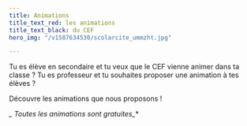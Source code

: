 ```yaml
---
title: Animations
title_text_red: les animations
title_text_black: du CEF
hero_img: "/v1587634530/scolarcite_ummzht.jpg"

---
```

Tu es élève en secondaire et tu veux que le CEF vienne animer dans ta classe ? Tu es professeur et tu souhaites proposer une animation à tes élèves ?

Découvre les animations que nous proposons !  
  
**_* Toutes les animations sont gratuites_**